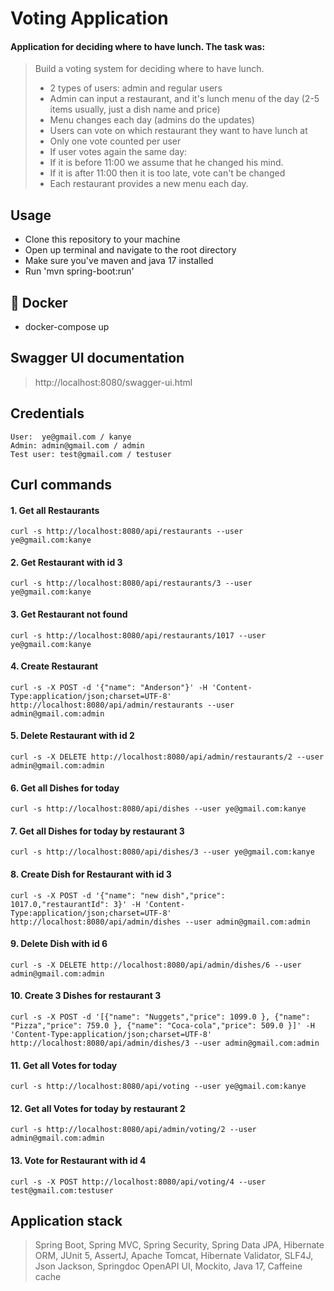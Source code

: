 # Voting Application

#### Application for deciding where to have lunch. The task was:

> Build a voting system for deciding where to have lunch.
>
> * 2 types of users: admin and regular users
> * Admin can input a restaurant, and it's lunch menu of the day (2-5 items usually, just a dish name and price)
> * Menu changes each day (admins do the updates)
> * Users can vote on which restaurant they want to have lunch at
> * Only one vote counted per user
> * If user votes again the same day:
> * If it is before 11:00 we assume that he changed his mind.
> * If it is after 11:00 then it is too late, vote can't be changed
> * Each restaurant provides a new menu each day.

## Usage
- Clone this repository to your machine 
- Open up terminal and navigate to the root directory 
- Make sure you've maven and java 17 installed
- Run 'mvn spring-boot:run'
## 🐬 Docker
- docker-compose up 
## Swagger UI documentation
> http://localhost:8080/swagger-ui.html
## Credentials
```
User:  ye@gmail.com / kanye
Admin: admin@gmail.com / admin
Test user: test@gmail.com / testuser
```
## Curl commands
#### 1. Get all Restaurants
`curl -s http://localhost:8080/api/restaurants --user ye@gmail.com:kanye`
#### 2. Get Restaurant with id 3
`curl -s http://localhost:8080/api/restaurants/3 --user ye@gmail.com:kanye`
#### 3. Get Restaurant not found
`curl -s http://localhost:8080/api/restaurants/1017 --user ye@gmail.com:kanye`
#### 4. Create Restaurant 
`curl -s -X POST -d '{"name": "Anderson"}' -H 'Content-Type:application/json;charset=UTF-8' http://localhost:8080/api/admin/restaurants --user admin@gmail.com:admin`
#### 5. Delete Restaurant with id 2
`curl -s -X DELETE http://localhost:8080/api/admin/restaurants/2 --user admin@gmail.com:admin`
#### 6. Get all Dishes for today
`curl -s http://localhost:8080/api/dishes --user ye@gmail.com:kanye`
#### 7. Get all Dishes for today by restaurant 3
`curl -s http://localhost:8080/api/dishes/3 --user ye@gmail.com:kanye`
#### 8. Create Dish for Restaurant with id 3
`curl -s -X POST -d '{"name": "new dish","price": 1017.0,"restaurantId": 3}' -H 'Content-Type:application/json;charset=UTF-8' http://localhost:8080/api/admin/dishes --user admin@gmail.com:admin`
#### 9. Delete Dish with id 6
`curl -s -X DELETE http://localhost:8080/api/admin/dishes/6 --user admin@gmail.com:admin`
#### 10. Create 3 Dishes for restaurant 3
`curl -s -X POST -d '[{"name": "Nuggets","price": 1099.0 }, {"name": "Pizza","price": 759.0 }, {"name": "Coca-cola","price": 509.0 }]' -H 'Content-Type:application/json;charset=UTF-8' http://localhost:8080/api/admin/dishes/3 --user admin@gmail.com:admin`
#### 11. Get all Votes for today
`curl -s http://localhost:8080/api/voting --user ye@gmail.com:kanye`
#### 12. Get all Votes for today by restaurant 2
`curl -s http://localhost:8080/api/admin/voting/2 --user admin@gmail.com:admin`
#### 13. Vote for Restaurant with id 4
`curl -s -X POST http://localhost:8080/api/voting/4 --user test@gmail.com:testuser`

## Application stack
> Spring Boot, Spring MVC, Spring Security, Spring Data JPA, Hibernate ORM, JUnit 5, AssertJ, Apache Tomcat, Hibernate Validator, 
> SLF4J, Json Jackson, Springdoc OpenAPI UI, Mockito, Java 17, Caffeine cache
